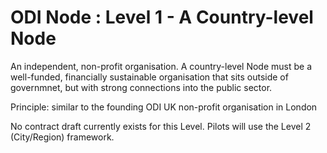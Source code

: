 # ODI Node : Level 1 - A Country-level Node

An independent, non-profit organisation. A country-level Node must be a well-funded, financially sustainable organisation that sits outside of governmnet, but with strong connections into the public sector. 

Principle: similar to the founding ODI UK non-profit organisation in London

No contract draft currently exists for this Level. Pilots will use the Level 2 (City/Region) framework.
